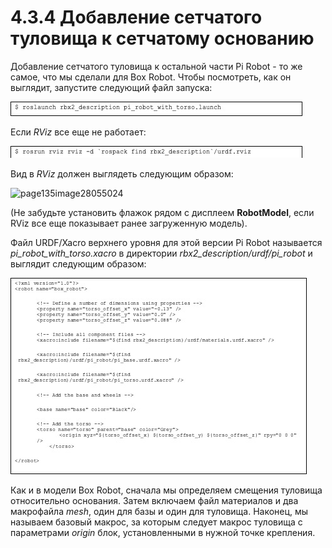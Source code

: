 # 4.3.4 Добавление сетчатого туловища к сетчатому основанию

Добавление сетчатого туловища к остальной части Pi Robot - то же самое, что мы сделали для Box Robot. Чтобы посмотреть, как он выглядит, запустите следующий файл запуска:

![](../.gitbook/assets/image%20%28107%29.jpeg)

Если _RViz_ все еще не работает:

![](../.gitbook/assets/image%20%287%29.png)

Вид в _RViz_ должен выглядеть следующим образом:

![page135image28055024](blob:https://app.gitbook.com/adc4e23a-666c-465d-a9ff-0fba8ab22117)

\(Не забудьте установить флажок рядом с дисплеем **RobotModel**, если RViz все еще показывает ранее загруженную модель\).

Файл URDF/Xacro верхнего уровня для этой версии Pi Robot называется _pi\_robot\_with\_torso.xacro_ в директории _rbx2\_description/urdf/pi\_robot_ и выглядит следующим образом:

![](../.gitbook/assets/image%20%2849%29.jpeg)

Как и в модели Box Robot, сначала мы определяем смещения туловища относительно основания. Затем включаем файл материалов и два макрофайла _mesh_, один для базы и один для туловища. Наконец, мы называем базовый макрос, за которым следует макрос туловища с параметрами _origin_ блок, установленными в нужной точке крепления.



